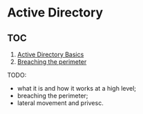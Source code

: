 # Active Directory

## TOC

1. [Active Directory Basics](10_Active_Directory_Basics.md)
1. [Breaching the perimeter](20_Breaching_the_perimeter.md)

TODO:
- what it is and how it works at a high level;
- breaching the perimeter;
- lateral movement and privesc.